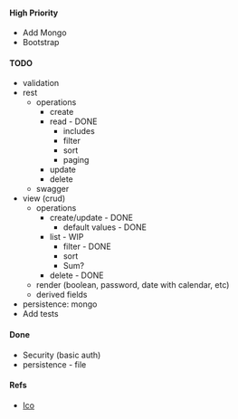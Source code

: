 #### High Priority
* Add Mongo
* Bootstrap

#### TODO
* validation
* rest
	* operations
		* create
		* read - DONE
            - includes
            - filter
            - sort
            - paging
		* update
		* delete
	* swagger
* view (crud)
	* operations
		* create/update - DONE
            * default values - DONE
		* list   - WIP
			* filter - DONE
			* sort  
            * Sum?
		* delete - DONE
	* render (boolean, password, date with calendar, etc)
	* derived fields
* persistence: mongo
* Add tests

#### Done
* Security (basic auth)
* persistence - file

#### Refs
* [Ico](http://www.iconarchive.com/show/metronome-icons-by-cornmanthe3rd/Utilities-tasks-icon.html)
